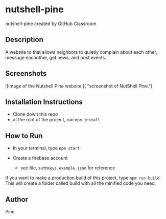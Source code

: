 # nutshell-pine
nutshell-pine created by GitHub Classroom

## Description
A website to that allows neighbors to quietly complain about each other, message eachother, get news, and post events. 

## Screenshots
![Image of the Nutshell Pine website.]( "screenshot of NutShell Pine.")

## Installation Instructions
* Clone down this repo
* at the root of the project, run `npm install`

## How to Run
* In your terminal, type `npm start`

* Create a firebase account
  * see file, ```authKeys.example.json``` for reference

If you want to make a production build of this project,
type `npm run build`. This will create a folder called build
with all the minified code you need.

## Author
Pine